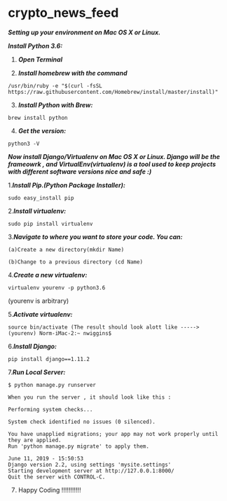 # crypto_news_feed  

***Setting up your environment on Mac OS X or Linux.***

***Install Python 3.6:***

1. ***Open Terminal***

2. ***Install homebrew with the command***

```
/usr/bin/ruby -e "$(curl -fsSL https://raw.githubusercontent.com/Homebrew/install/master/install)"
```

3. ***Install Python with Brew:***

```
brew install python
```

4. ***Get the version:***

```
python3 -V
  ``` 
***Now install Django/Virtualenv on Mac OS X or Linux. Django will be the frameowrk , and VirtualEnv(virtualenv) is a tool used to keep projects with different software versions nice and safe :)***

1.***Install Pip.(Python Package Installer):***
```
sudo easy_install pip
```

2.***Install virtualenv:***
```
sudo pip install virtualenv
```

3.***Navigate to where you want to store your code. You can:***
```
(a)Create a new directory(mkdir Name) 
```
```
(b)Change to a previous directory (cd Name)
```

4.***Create a new virtualenv:***
```
virtualenv yourenv -p python3.6 
```
  (yourenv is arbitrary)

5.***Activate virtualenv:***
```
source bin/activate (The result should look alott like -----> (yourenv) Norm-iMac-2:~ nwiggins$
```

6.***Install Django:***
```
pip install django==1.11.2

```

7.***Run Local Server:***
```
$ python manage.py runserver
```
```
When you run the server , it should look like this :

Performing system checks...

System check identified no issues (0 silenced).

You have unapplied migrations; your app may not work properly until they are applied.
Run 'python manage.py migrate' to apply them.

June 11, 2019 - 15:50:53
Django version 2.2, using settings 'mysite.settings'
Starting development server at http://127.0.0.1:8000/
Quit the server with CONTROL-C.
```


7. Happy Coding !!!!!!!!!!!



